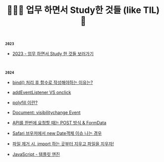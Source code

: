 <h1 align="center">👩🏻‍💻 업무 하면서 Study한 것들 (like TIL)📝</h1>

<br>

**`2023`**

- [2023 - 업무 하면서 Study 한 것들 보러가기](https://github.com/mireyhgnay/fe-working-record/tree/main/Study)

<br>

**`2024`**

- [bind() 처리 후 함수로 작성해야하는 이유는?](https://hyerimiya.notion.site/bind-343ef02eff8a448fa71addd72336a1ce?pvs=4)

- [addEventListener VS onclick](https://hyerimiya.notion.site/addEventListener-VS-onclick-9205a0d070dd41908935e102129e6d07?pvs=4)

- [polyfill 이란?](https://hyerimiya.notion.site/polyfill-c29ff6104da54fd4a3b9ee9bfeababca?pvs=4)

- [Document: visibilitychange Event](https://hyerimiya.notion.site/Document-visibilitychange-Event-3ce494be15254c548732ac58619eab2d?pvs=4)

- [API를 한번에 요청할 때는 POST 방식 & FormData](https://hyerimiya.notion.site/API-POST-FormData-b5472f17bf0f4e8dab3bd9020c538b36?pvs=4)

- [Safari 브우저에서 new Date객체 이슈 나는 경우](https://hyerimiya.notion.site/Safari-new-Date-c06123ea39d34b52ab479d4c9518c6bd?pvs=4)

- [파일 제거 시, import 하는 곳부터 지우고 파일을 지우자!](https://github.com/mireyhgnay/fe-working-record/blob/main/Study/import%ED%95%98%EB%8A%94%20%EA%B3%B3%EB%B6%80%ED%84%B0%20%EC%A7%80%EC%9A%B0%EA%B3%A0%20%ED%8C%8C%EC%9D%BC%EC%9D%84%20%EC%A7%80%EC%9A%B0%EC%9E%90.md)

- [JavaScript - 템플릿 엔진](https://hyerimiya.notion.site/4167b3ac23504883b83d189c7826b317?pvs=4)